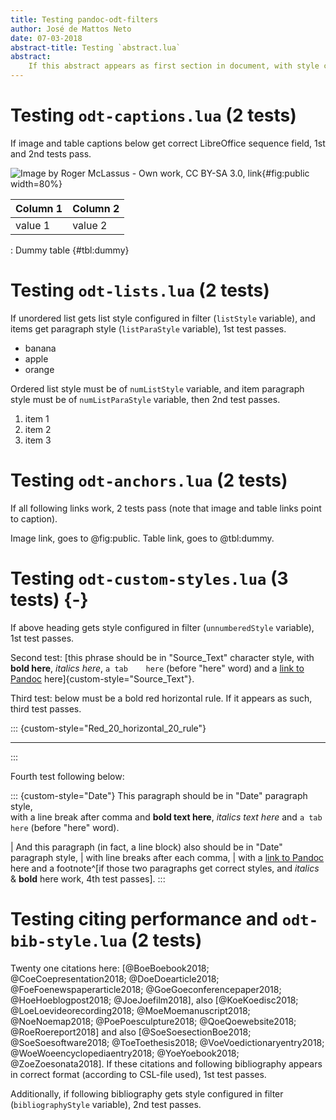 ```yaml
---
title: Testing pandoc-odt-filters
author: José de Mattos Neto
date: 07-03-2018
abstract-title: Testing `abstract.lua`
abstract:
    If this abstract appears as first section in document, with style configured in filter (`abstractODTStyle` variable), test passes.
---
```


# Testing `odt-captions.lua` (2 tests)

If image and table captions below get correct LibreOffice sequence field, 1st and 2nd tests pass.

![Image by Roger McLassus - Own work, CC BY-SA 3.0, [link](https://commons.wikimedia.org/w/index.php?curid=526228)](img/Detaching_drop.jpg){#fig:public width=80%}

| Column 1 | Column 2 |
| -------- | -------- |
| value 1  | value 2  |

: Dummy table {#tbl:dummy}

# Testing `odt-lists.lua` (2 tests)

If unordered list gets list style configured in filter (`listStyle` variable), and items get paragraph style (`listParaStyle` variable), 1st test passes.

* banana
* apple
* orange

Ordered list style must be of `numListStyle` variable, and item paragraph style must be of `numListParaStyle` variable, then 2nd test passes.

1. item 1
2. item 2
3. item 3

# Testing `odt-anchors.lua` (2 tests)

If all following links work, 2 tests pass (note that image and table links point to caption).

Image link, goes to @fig:public. Table link, goes to @tbl:dummy.

# Testing `odt-custom-styles.lua` (3 tests) {-}

If above heading gets style configured in filter (`unnumberedStyle` variable), 1st test passes.

Second test: [this phrase should be in "Source_Text" character style, with **bold here**, *italics here*, `a tab	here` (before "here" word) and a [link to Pandoc](http://pandoc.org) here]{custom-style="Source_Text"}.

Third test: below must be a bold red horizontal rule. If it appears as such, third test passes.

::: {custom-style="Red_20_horizontal_20_rule"}
* * *
:::

Fourth test following below:

::: {custom-style="Date"}
This paragraph should be in "Date" paragraph style,\
with a line break after comma and **bold text here**, *italics text here* and `a tab	here` (before "here" word).

| And this paragraph (in fact, a line block) also should be in "Date" paragraph style,
| with line breaks after each comma,
| with a [link to Pandoc](http://pandoc.org) here and a footnote^[if those two paragraphs get correct styles, and *italics* & **bold** here work, 4th test passes].
:::

# Testing citing performance and `odt-bib-style.lua` (2 tests)

Twenty one citations here: [@BoeBoebook2018; @CoeCoepresentation2018; @DoeDoearticle2018; @FoeFoenewspaperarticle2018; @GoeGoeconferencepaper2018; @HoeHoeblogpost2018; @JoeJoefilm2018], also [@KoeKoedisc2018; @LoeLoevideorecording2018; @MoeMoemanuscript2018; @NoeNoemap2018; @PoePoesculpture2018; @QoeQoewebsite2018; @RoeRoereport2018] and also [@SoeSoesectionBoe2018; @SoeSoesoftware2018; @ToeToethesis2018; @VoeVoedictionaryentry2018; @WoeWoeencyclopediaentry2018; @YoeYoebook2018; @ZoeZoesonata2018]. If these citations and following bibliography appears in correct format (according to CSL-file used), 1st test passes.

Additionally, if following bibliography gets style configured in filter (`bibliographyStyle` variable), 2nd test passes.
